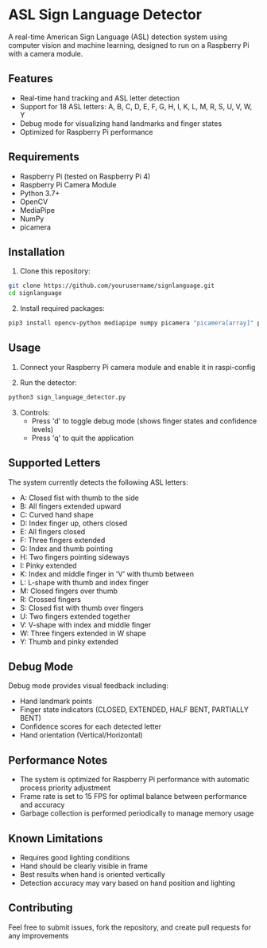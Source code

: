 # ASL Sign Language Detector

A real-time American Sign Language (ASL) detection system using computer vision and machine learning, designed to run on a Raspberry Pi with a camera module.

## Features

- Real-time hand tracking and ASL letter detection
- Support for 18 ASL letters: A, B, C, D, E, F, G, H, I, K, L, M, R, S, U, V, W, Y
- Debug mode for visualizing hand landmarks and finger states
- Optimized for Raspberry Pi performance

## Requirements

- Raspberry Pi (tested on Raspberry Pi 4)
- Raspberry Pi Camera Module
- Python 3.7+
- OpenCV
- MediaPipe
- NumPy
- picamera

## Installation

1. Clone this repository:
```bash
git clone https://github.com/yourusername/signlanguage.git
cd signlanguage
```

2. Install required packages:
```bash
pip3 install opencv-python mediapipe numpy picamera "picamera[array]" psutil
```

## Usage

1. Connect your Raspberry Pi camera module and enable it in raspi-config

2. Run the detector:
```bash
python3 sign_language_detector.py
```

3. Controls:
   - Press 'd' to toggle debug mode (shows finger states and confidence levels)
   - Press 'q' to quit the application

## Supported Letters

The system currently detects the following ASL letters:
- A: Closed fist with thumb to the side
- B: All fingers extended upward
- C: Curved hand shape
- D: Index finger up, others closed
- E: All fingers closed
- F: Three fingers extended
- G: Index and thumb pointing
- H: Two fingers pointing sideways
- I: Pinky extended
- K: Index and middle finger in 'V' with thumb between
- L: L-shape with thumb and index finger
- M: Closed fingers over thumb
- R: Crossed fingers
- S: Closed fist with thumb over fingers
- U: Two fingers extended together
- V: V-shape with index and middle finger
- W: Three fingers extended in W shape
- Y: Thumb and pinky extended

## Debug Mode

Debug mode provides visual feedback including:
- Hand landmark points
- Finger state indicators (CLOSED, EXTENDED, HALF BENT, PARTIALLY BENT)
- Confidence scores for each detected letter
- Hand orientation (Vertical/Horizontal)

## Performance Notes

- The system is optimized for Raspberry Pi performance with automatic process priority adjustment
- Frame rate is set to 15 FPS for optimal balance between performance and accuracy
- Garbage collection is performed periodically to manage memory usage

## Known Limitations

- Requires good lighting conditions
- Hand should be clearly visible in frame
- Best results when hand is oriented vertically
- Detection accuracy may vary based on hand position and lighting

## Contributing

Feel free to submit issues, fork the repository, and create pull requests for any improvements 